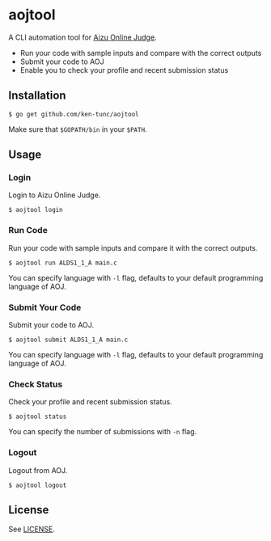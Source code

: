 # aojtool

A CLI automation tool for [Aizu Online Judge](http://judge.u-aizu.ac.jp/onlinejudge).

- Run your code with sample inputs and compare with the correct outputs
- Submit your code to AOJ
- Enable you to check your profile and recent submission status

## Installation

```console
$ go get github.com/ken-tunc/aojtool
```

Make sure that `$GOPATH/bin` in your `$PATH`.

## Usage

### Login

Login to Aizu Online Judge.
```console
$ aojtool login
```

### Run Code

Run your code with sample inputs and compare it with the correct outputs.
```console
$ aojtool run ALDS1_1_A main.c
```

You can specify language with `-l` flag,
defaults to your default programming language of AOJ.

### Submit Your Code

Submit your code to AOJ.
```console
$ aojtool submit ALDS1_1_A main.c
```

You can specify language with `-l` flag,
defaults to your default programming language of AOJ.

### Check Status

Check your profile and recent submission status.
```console
$ aojtool status
```

You can specify the number of submissions with `-n` flag.

### Logout

Logout from AOJ.
```console
$ aojtool logout
```

## License

See [LICENSE](LICENSE).
